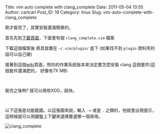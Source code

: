 Title: vim auto complete with clang_complete
Date: 2011-05-04 13:55
Author: carlcarl
Post_ID: 19
Category: linux
Slug: vim-auto-complete-with-clang_complete

剛才裝完了，其實安裝還滿簡單的。

首先先到[下載頁面][]，下面會有個 `clang_complete.vim` 檔案

下載這個檔案後 將其放置在 `~/.vim/plugin/` 底下
(如果找不到 `plugin` 資料夾的話可以自己建)

接著到這個[wiki][]頁面，照你的作業系統版本來決定要怎麼安裝 clang 這個套件(這個套件還滿肥的，
好像有7X MB)

 

裝完之後咧? 就可以用啦XDD，超快。

 

以下這張是功能截圖。以這張圖來說，輸入 `->` 或是 `.` 之類的，他就會出現提示，這時候就可以用鍵盤上下鍵來選擇要選哪一個來用。

![clang_complete][]  

  [下載頁面]: https://github.com/Rip-Rip/clang_complete/tree/master/plugin
  [wiki]: https://github.com/Rip-Rip/clang_complete/wiki
  [clang_complete]: http://i.imgur.com/PyNjikJ.png
    "clang_complete"
